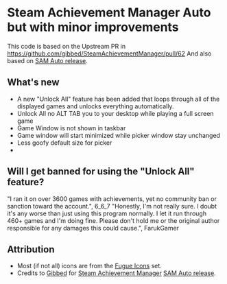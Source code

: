 # Steam Achievement Manager Auto but with minor improvements





This code is based on the Upstream PR in https://github.com/gibbed/SteamAchievementManager/pull/62
And also based on [SAM Auto release](https://github.com/FarukGamer/SteamAchievementManager-Auto/releases/latest).

## What's new
- A new "Unlock All" feature has been added that loops through all of the displayed games and unlocks everything automatically.
- Unlock All no ALT TAB you to your desktop while playing a full screen game
- Game Window is not shown in taskbar
- Game window will start minimized while picker window stay unchanged
- Less goofy default size for picker
- 
## Will I get banned for using the "Unlock All" feature?

"I ran it on over 3600 games with achievements, yet no community ban or sanction toward the account.", 6_6_7
"Honestly, I'm not really sure. I doubt it's any worse than just using this program normally. I let it run through 460+ games and I'm doing fine. Please don't hold me or the original author responsible for any damages this could cause.", FarukGamer

## Attribution

- Most (if not all) icons are from the [Fugue Icons](http://p.yusukekamiyamane.com/) set.
- Credits to [Gibbed](https://github.com/gibbed/) for [Steam Achievement Manager](https://github.com/gibbed/SteamAchievementManager) 
 [SAM Auto release](https://github.com/FarukGamer/SteamAchievementManager-Auto/releases/latest).
